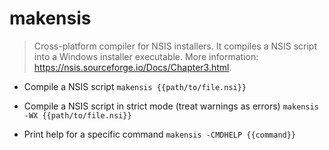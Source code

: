 # makensis
> Cross-platform compiler for NSIS installers.
> It compiles a NSIS script into a Windows installer executable.
> More information: <https://nsis.sourceforge.io/Docs/Chapter3.html>.

- Compile a NSIS script
`makensis {{path/to/file.nsi}}`

- Compile a NSIS script in strict mode (treat warnings as errors)
`makensis -WX {{path/to/file.nsi}}`

- Print help for a specific command
`makensis -CMDHELP {{command}}`
